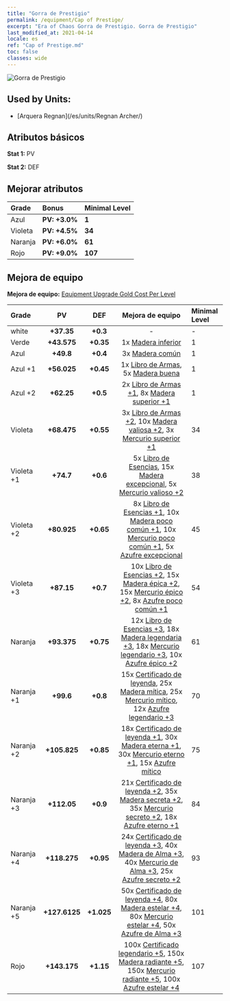 ```yaml
---
title: "Gorra de Prestigio"
permalink: /equipment/Cap of Prestige/
excerpt: "Era of Chaos Gorra de Prestigio. Gorra de Prestigio"
last_modified_at: 2021-04-14
locale: es
ref: "Cap of Prestige.md"
toc: false
classes: wide
---
```


  ![Gorra de Prestigio](/images/e/e_99022.png)

## Used by Units:

* [Arquera Regnan](/es/units/Regnan Archer/) 


## Atributos básicos
 **Stat 1:** PV

 **Stat 2:** DEF

## Mejorar atributos

  |     Grade    |   Bonus | Minimal Level | 
  |:-------------|:--------|:--------------| 
  | Azul | **PV: +3.0%** | **1** | 
  | Violeta | **PV: +4.5%** | **34** | 
  | Naranja | **PV: +6.0%** | **61** | 
  | Rojo | **PV: +9.0%** | **107** | 


## Mejora de equipo
 **Mejora de equipo:** [Equipment Upgrade Gold Cost Per Level](/equipment/EquipmentUpgradeCostPerLevel/) 

  |          Grade      | PV | DEF | Mejora de equipo | Minimal Level |
  |:--------------------|:---------:|:---------:|:----------------:|:--------------|
  | white | **+37.35** | **+0.3** | - | - |
  | Verde | **+43.575** | **+0.35** | 1x [Madera inferior](/es/Items/mat_1/) | 1 |
  | Azul | **+49.8** | **+0.4** | 3x [Madera común](/es/Items/mat_7/) | 1 |
  | Azul +1 | **+56.025** | **+0.45** | 1x [Libro de Armas](/es/Items/mat_18/), 5x [Madera buena](/es/Items/mat_13/) | 1 |
  | Azul +2 | **+62.25** | **+0.5** | 2x [Libro de Armas +1](/es/Items/mat_25/), 8x [Madera superior +1](/es/Items/mat_20/) | 1 |
  | Violeta | **+68.475** | **+0.55** | 3x [Libro de Armas +2](/es/Items/mat_32/), 10x [Madera valiosa +2](/es/Items/mat_27/), 3x [Mercurio superior +1](/es/Items/mat_21/) | 34 |
  | Violeta +1 | **+74.7** | **+0.6** | 5x [Libro de Esencias](/es/Items/mat_39/), 15x [Madera excepcional](/es/Items/mat_34/), 5x [Mercurio valioso +2](/es/Items/mat_28/) | 38 |
  | Violeta +2 | **+80.925** | **+0.65** | 8x [Libro de Esencias +1](/es/Items/mat_46/), 10x [Madera poco común +1](/es/Items/mat_41/), 10x [Mercurio poco común +1](/es/Items/mat_42/), 5x [Azufre excepcional](/es/Items/mat_36/) | 45 |
  | Violeta +3 | **+87.15** | **+0.7** | 10x [Libro de Esencias +2](/es/Items/mat_53/), 15x [Madera épica +2](/es/Items/mat_48/), 15x [Mercurio épico +2](/es/Items/mat_49/), 8x [Azufre poco común +1](/es/Items/mat_43/) | 54 |
  | Naranja | **+93.375** | **+0.75** | 12x [Libro de Esencias +3](/es/Items/mat_60/), 18x [Madera legendaria +3](/es/Items/mat_55/), 18x [Mercurio legendario +3](/es/Items/mat_56/), 10x [Azufre épico +2](/es/Items/mat_50/) | 61 |
  | Naranja +1 | **+99.6** | **+0.8** | 15x [Certificado de leyenda](/es/Items/mat_67/), 25x [Madera mítica](/es/Items/mat_62/), 25x [Mercurio mítico](/es/Items/mat_63/), 12x [Azufre legendario +3](/es/Items/mat_57/) | 70 |
  | Naranja +2 | **+105.825** | **+0.85** | 18x [Certificado de leyenda +1](/es/Items/mat_74/), 30x [Madera eterna +1](/es/Items/mat_69/), 30x [Mercurio eterno +1](/es/Items/mat_70/), 15x [Azufre mítico](/es/Items/mat_64/) | 75 |
  | Naranja +3 | **+112.05** | **+0.9** | 21x [Certificado de leyenda +2](/es/Items/mat_81/), 35x [Madera secreta +2](/es/Items/mat_76/), 35x [Mercurio secreto +2](/es/Items/mat_77/), 18x [Azufre eterno +1](/es/Items/mat_71/) | 84 |
  | Naranja +4 | **+118.275** | **+0.95** | 24x [Certificado de leyenda +3](/es/Items/mat_88/), 40x [Madera de Alma +3](/es/Items/mat_83/), 40x [Mercurio de Alma +3](/es/Items/mat_84/), 25x [Azufre secreto +2](/es/Items/mat_78/) | 93 |
  | Naranja +5 | **+127.6125** | **+1.025** | 50x [Certificado de leyenda +4](/es/Items/mat_95/), 80x [Madera estelar +4](/es/Items/mat_90/), 80x [Mercurio estelar +4](/es/Items/mat_91/), 50x [Azufre de Alma +3](/es/Items/mat_85/) | 101 |
  | Rojo | **+143.175** | **+1.15** | 100x [Certificado legendario +5](/es/Items/mat_102/), 150x [Madera radiante +5](/es/Items/mat_97/), 150x [Mercurio radiante +5](/es/Items/mat_98/), 100x [Azufre estelar +4](/es/Items/mat_92/) | 107 |

